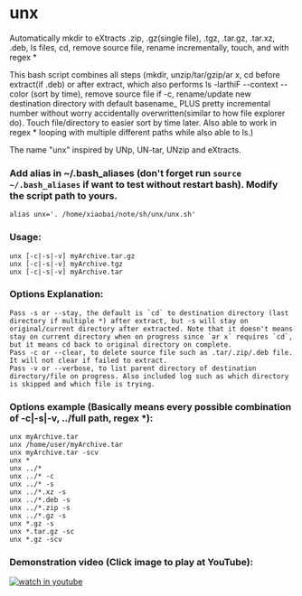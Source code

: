 # unx
Automatically mkdir to eXtracts .zip, .gz(single file), .tgz, .tar.gz, .tar.xz, .deb, ls files, cd, remove source file, rename incrementally, touch, and with regex *

This bash script combines all steps (mkdir, unzip/tar/gzip/ar x, cd before extract(if .deb) or after extract, which also performs ls -larthiF --context --color (sort by time), remove source file if -c, rename/update new destination directory with default basename_ PLUS pretty incremental number without worry accidentally overwritten(similar to how file explorer do). Touch file/directory to easier sort by time later. Also able to work in regex * looping with multiple different paths while also able to ls.)

The name "unx" inspired by UNp, UN-tar, UNzip and eXtracts.

### Add alias in ~/.bash_aliases (don't forget run `source ~/.bash_aliases` if want to test without restart bash). Modify the script path to yours.
    alias unx='. /home/xiaobai/note/sh/unx/unx.sh' 

### Usage:
    unx [-c|-s|-v] myArchive.tar.gz
    unx [-c|-s|-v] myArchive.tgz
    unx [-c|-s|-v] myArchive.tar

### Options Explanation:
    Pass -s or --stay, the default is `cd` to destination directory (last directory if multiple *) after extract, but -s will stay on original/current directory after extracted. Note that it doesn't means stay on current directory when on progress since `ar x` requires `cd`, but it means cd back to original directory on complete.
    Pass -c or --clear, to delete source file such as .tar/.zip/.deb file. It will not clear if failed to extract.
    Pass -v or --verbose, to list parent directory of destination directory/file on progress. Also included log such as which directory is skipped and which file is trying.

### Options example (Basically means every possible combination of -c|-s|-v, ../full path, regex *):
    unx myArchive.tar
    unx /home/user/myArchive.tar
    unx myArchive.tar -scv
    unx *
    unx ../*
    unx ../* -c
    unx ../* -s
    unx ../*.xz -s
    unx ../*.deb -s
    unx ../*.zip -s
    unx ../*.gz -s
    unx *.gz -s
    unx *.tar.gz -sc
    unx *.gz -scv

### Demonstration video (Click image to play at YouTube): ##

[![watch in youtube](https://i.ytimg.com/vi/hnCHUxaRUIk/hqdefault.jpg)](https://www.youtube.com/watch?v=hnCHUxaRUIk "unx")

